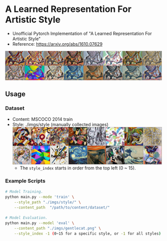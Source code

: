 A Learned Representation For Artistic Style
==

* Unofficial Pytorch Implementation of "A Learned Representation For Artistic Style"
* Reference: https://arxiv.org/abs/1610.07629

![sample_image](./imgs/sample_image.jpg) 

## Usage
### Dataset
  - Content: MSCOCO 2014 train
  - Style: ./imgs/style (manually collected images)
    ![style_images](./imgs/styles.jpg)
    - The `style_index` starts in order from the top left (0 ~ 15).

### Example Scripts

```bash
# Model Training.
python main.py --mode 'train' \
    --style_path "./imgs/style/" \
    --content_path  "/path/to/content/dataset/"
    
# Model Evaluation.
python main.py --model 'eval' \
    --content_path "./imgs/gentlecat.png" \
    --style_index -1 (0~15 for a specific style, or -1 for all styles)
```